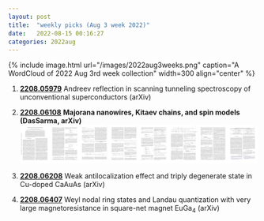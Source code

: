 ```yaml
---
layout: post
title:  "weekly picks (Aug 3 week 2022)"
date:   2022-08-15 00:16:27
categories: 2022aug
---
```


{% include image.html url="/images/2022aug3weeks.png" caption="A WordCloud of 2022 Aug 3rd week collection" width=300 align="center" %}


1. **[2208.05979](http://arxiv.org/abs/2208.05979)** Andreev reflection in scanning tunneling spectroscopy of unconventional superconductors (arXiv)

1. **[2208.06108](http://arxiv.org/abs/2208.06108)** **Majorana nanowires, Kitaev chains, and spin models (DasSarma, arXiv)** ![](/images/2208.06108.pdf.jpg)

1. **[2208.06208](http://arxiv.org/abs/2208.06208)** Weak antilocalization effect and triply degenerate state in Cu-doped CaAuAs (arXiv)

1. **[2208.06407](http://arxiv.org/abs/2208.06407)** Weyl nodal ring states and Landau quantization with very large magnetoresistance in square-net magnet EuGa$_4$ (arXiv)
